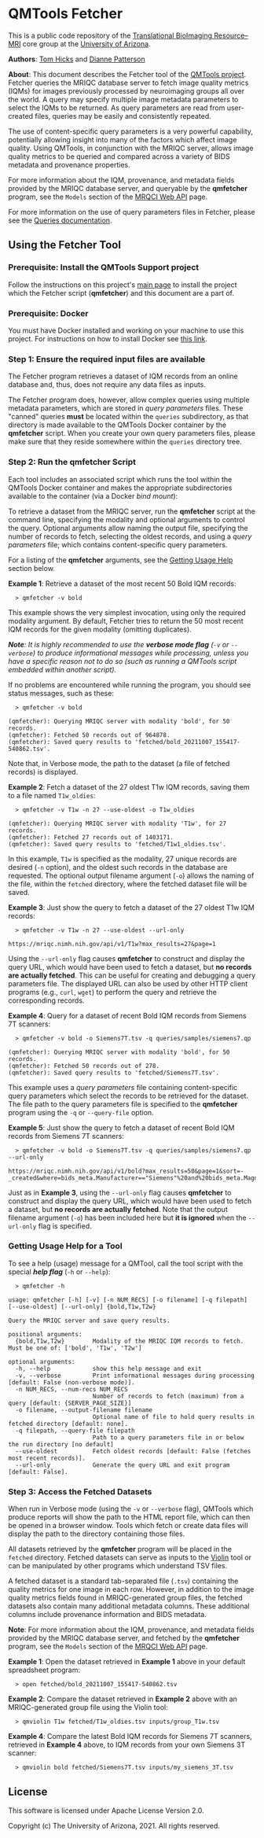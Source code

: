 ﻿# QMTools Fetcher

This is a public code repository of the [Translational BioImaging Resource–MRI](https://research.arizona.edu/facilities/core-facilities/translational-bioimaging-resource-mri) core group at the [University of Arizona](https://www.arizona.edu/).

**Authors**: [Tom Hicks](https://github.com/hickst) and [Dianne Patterson](https://github.com/dkp)

**About**: This document describes the Fetcher tool of the [QMTools project](https://github.com/hickst/qmtools). Fetcher queries the MRIQC database server to fetch image quality metrics (IQMs) for images previously processed by neuroimaging groups all over the world. A query may specify multiple image metadata parameters to select the IQMs to be returned. As query parameters are read from user-created files, queries may be easily and consistently repeated.

The use of content-specific query parameters is a very powerful capability, potentially allowing insight into many of the factors which affect image quality. Using QMTools, in conjunction with the MRIQC server, allows image quality metrics to be queried and compared across a variety of BIDS metadata and provenance properties.

For more information about the IQM, provenance, and metadata fields provided by the MRIQC database server, and queryable by the **qmfetcher** program, see the `Models` section of the [MRQCI Web API](https://mriqc.nimh.nih.gov/) page.

For more information on the use of query parameters files in Fetcher, please see the [Queries documentation](https://github.com/hickst/qmtools-support/blob/main/docs/Queries.md).
## Using the Fetcher Tool

### **Prerequisite**: Install the QMTools Support project

Follow the instructions on this project's [main page](https://github.com/hickst/qmtools-support) to install the project which the Fetcher script (**qmfetcher**) and this document are a part of.

### **Prerequisite**: Docker

You must have Docker installed and working on your machine to use this project. For instructions on how to install Docker see [this link](https://docs.docker.com/get-docker/).

### **Step 1**: Ensure the required input files are available

The Fetcher program retrieves a dataset of IQM records from an online database and, thus, does not require any data files as inputs. 

The Fetcher program does, however, allow complex queries using multiple metadata parameters, which are stored in *query parameters* files. These "canned" queries **must** be located within the `queries` subdirectory, as that directory is made available to the QMTools Docker container by the **qmfetcher** script. When you create your own query parameters files, please make sure that they reside somewhere within the `queries` directory tree.

### **Step 2**: Run the **qmfetcher** Script

Each tool includes an associated script which runs the tool within the QMTools Docker container and makes the appropriate subdirectories available to the container (via a Docker *bind mount*):

To retrieve a dataset from the MRIQC server, run the **qmfetcher** script at the command line, specifying the modality and optional arguments to control the query. Optional arguments allow naming the output file, specifying the number of records to fetch, selecting the oldest records, and using a *query parameters* file; which contains content-specific query parameters.

For a listing of the **qmfetcher** arguments, see the [Getting Usage Help](#Getting-Usage-Help) section below.

**Example 1**: Retrieve a dataset of the most recent 50 Bold IQM records:
```
  > qmfetcher -v bold
```

This example shows the very simplest invocation, using only the required modality argument. By default, Fetcher tries to return the 50 most recent IQM records for the given modality (omitting duplicates).

***Note**: It is highly recommended to use the **verbose mode flag** (`-v` or `--verbose`) to produce informational messages while processing, unless you have a specific reason not to do so (such as running a QMTools script embedded within another script).*

If no problems are encountered while running the program, you should see status messages, such as these:
```
  > qmfetcher -v bold

(qmfetcher): Querying MRIQC server with modality 'bold', for 50 records.
(qmfetcher): Fetched 50 records out of 964878.
(qmfetcher): Saved query results to 'fetched/bold_20211007_155417-540862.tsv'.
```

Note that, in Verbose mode, the path to the dataset (a file of fetched records) is displayed.

**Example 2**: Fetch a dataset of the 27 oldest T1w IQM records, saving them to a file named `T1w_oldies`:
```
  > qmfetcher -v T1w -n 27 --use-oldest -o T1w_oldies

(qmfetcher): Querying MRIQC server with modality 'T1w', for 27 records.
(qmfetcher): Fetched 27 records out of 1403171.
(qmfetcher): Saved query results to 'fetched/T1w1_oldies.tsv'.
```

In this example, `T1w` is specified as the modality, 27 unique records are desired (`-n` option), and the oldest such records in the database are requested. The optional output filename argument (`-o`) allows the naming of the file, within the `fetched` directory, where the fetched dataset file will be saved.

**Example 3**: Just show the query to fetch a dataset of the 27 oldest T1w IQM records:
```
  > qmfetcher -v T1w -n 27 --use-oldest --url-only

https://mriqc.nimh.nih.gov/api/v1/T1w?max_results=27&page=1
```

Using the `--url-only` flag causes **qmfetcher** to construct and display the query URL, which would have been used to fetch a dataset, but **no records are actually fetched**. This can be useful for creating and debugging a query parameters file. The displayed URL can also be used by other HTTP client programs (e.g., `curl`, `wget`) to perform the query and retrieve the corresponding records.

**Example 4**: Query for a dataset of recent Bold IQM records from Siemens 7T scanners:
```
  > qmfetcher -v bold -o Siemens7T.tsv -q queries/samples/siemens7.qp

(qmfetcher): Querying MRIQC server with modality 'bold', for 50 records.
(qmfetcher): Fetched 50 records out of 278.
(qmfetcher): Saved query results to 'fetched/Siemens7T.tsv'.
```

This example uses a *query parameters* file containing content-specific query parameters which select the records to be retrieved for the dataset. The file path to the query parameters file is specified to the **qmfetcher** program using the `-q` or `--query-file` option.

**Example 5**: Just show the query to fetch a dataset of recent Bold IQM records from Siemens 7T scanners:
```
  > qmfetcher -v bold -o Siemens7T.tsv -q queries/samples/siemens7.qp --url-only

https://mriqc.nimh.nih.gov/api/v1/bold?max_results=50&page=1&sort=-_created&where=bids_meta.Manufacturer=="Siemens"%20and%20bids_meta.MagneticFieldStrength>=6.5
```

Just as in **Example 3**, using the `--url-only` flag causes **qmfetcher** to construct and display the query URL, which would have been used to fetch a dataset, but **no records are actually fetched**. Note that the output filename argument (`-o`) has been included here but **it is ignored** when the `--url-only` flag is specified.

### Getting Usage Help for a Tool

To see a help (usage) message for a QMTool, call the tool script with the special ***help flag*** (`-h` or `--help`):
```
  > qmfetcher -h

usage: qmfetcher [-h] [-v] [-n NUM_RECS] [-o filename] [-q filepath] [--use-oldest] [--url-only] {bold,T1w,T2w}

Query the MRIQC server and save query results.

positional arguments:
  {bold,T1w,T2w}        Modality of the MRIQC IQM records to fetch. Must be one of: ['bold', 'T1w', 'T2w']

optional arguments:
  -h, --help            show this help message and exit
  -v, --verbose         Print informational messages during processing [default: False (non-verbose mode)].
  -n NUM_RECS, --num-recs NUM_RECS
                        Number of records to fetch (maximum) from a query [default: {SERVER_PAGE_SIZE}]
  -o filename, --output-filename filename
                        Optional name of file to hold query results in fetched directory [default: none].
  -q filepath, --query-file filepath
                        Path to a query parameters file in or below the run directory [no default]
  --use-oldest          Fetch oldest records [default: False (fetches most recent records)].
  --url-only            Generate the query URL and exit program [default: False].
```

### **Step 3**: Access the Fetched Datasets

When run in Verbose mode (using the `-v` or `--verbose` flag), QMTools which produce reports will show the path to the HTML report file, which can then be opened in a browser window. Tools which fetch or create data files will display the path to the directory containing those files.

All datasets retrieved by the **qmfetcher** program will be placed in the `fetched` directory. Fetched datasets can serve as inputs to the [Violin](https://github.com/hickst/qmtools-support/blob/main/docs/Violin.md) tool or can be manipulated by other programs which understand TSV files.

 A fetched dataset is a standard tab-separated file (`.tsv`) containing the quality metrics for one image in each row. However, in addition to the image quality metrics fields found in MRIQC-generated group files, the fetched datasets also contain many additional metadata columns. These additional columns include provenance information and BIDS metadata.

**Note**: For more information about the IQM, provenance, and metadata fields provided by the MRIQC database server, and fetched by the **qmfetcher** program, see the `Models` section of the [MRQCI Web API](https://mriqc.nimh.nih.gov/) page.

**Example 1**: Open the dataset retrieved in **Example 1** above in your default spreadsheet program:
```
  > open fetched/bold_20211007_155417-540862.tsv
```

**Example 2**: Compare the dataset retrieved in **Example 2** above with an MRIQC-generated group file using the Violin tool:
```
  > qmviolin T1w fetched/T1w_oldies.tsv inputs/group_T1w.tsv
```

**Example 4**: Compare the latest Bold IQM records for Siemens 7T scanners, retrieved in **Example 4** above, to IQM records from your own Siemens 3T scanner:
```
  > qmviolin bold fetched/Siemens7T.tsv inputs/my_siemens_3T.tsv
```

## License

This software is licensed under Apache License Version 2.0.

Copyright (c) The University of Arizona, 2021. All rights reserved.
